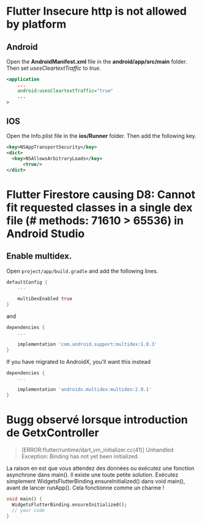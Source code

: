 # Flutter Insecure http is not allowed by platform
 ## Android
Open the **AndroidManifest.xml** file in the **android/app/src/main** folder. Then set *usesCleartextTraffic* to *true*.

```xml
<application
    ...
    android:usesCleartextTraffic="true"
    ...
>
```

## IOS
Open the Info.plist file in the **ios/Runner** folder. Then add the following key.
```xml
<key>NSAppTransportSecurity</key>
<dict>
  <key>NSAllowsArbitraryLoads</key>
      <true/>
</dict>
```
# Flutter Firestore causing D8: Cannot fit requested classes in a single dex file (# methods: 71610 > 65536) in Android Studio
## Enable multidex.

Open `project/app/build.gradle` and add the following lines.

```dart
defaultConfig {
    ...

    multiDexEnabled true
}
```
and
```dart
dependencies {
    ...

    implementation 'com.android.support:multidex:1.0.3'
}
```

If you have migrated to AndroidX, you'll want this instead 

```dart
dependencies {
    ...

    implementation 'androidx.multidex:multidex:2.0.1'
}
```

# Bugg observé lorsque introduction de GetxController

> [ERROR:flutter/runtime/dart_vm_initializer.cc(41)] Unhandled Exception: Binding has not yet been initialized.

La raison en est que vous attendez des données ou exécutez une fonction asynchrone dans main().
Il existe une toute petite solution. Exécutez simplement WidgetsFlutterBinding.ensureInitialized() dans void main(), avant de lancer runApp(). Cela fonctionne comme un charme !
```dart
void main() {
  WidgetsFlutterBinding.ensureInitialized();
  // your code
}
```

